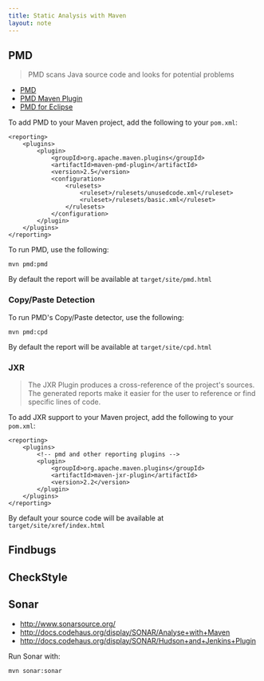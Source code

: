 ```yaml
---
title: Static Analysis with Maven
layout: note
---
```


## PMD

> PMD scans Java source code and looks for potential problems

* [PMD](http://pmd.sourceforge.net/)
* [PMD Maven Plugin](http://maven.apache.org/plugins/maven-pmd-plugin/)
* [PMD for Eclipse](http://pmd.sourceforge.net/eclipse/)

To add PMD to your Maven project, add the following to your `pom.xml`:

	<reporting>
		<plugins>
			<plugin>
				<groupId>org.apache.maven.plugins</groupId>
				<artifactId>maven-pmd-plugin</artifactId>
				<version>2.5</version>
				<configuration>
					<rulesets>
						<ruleset>/rulesets/unusedcode.xml</ruleset>
						<ruleset>/rulesets/basic.xml</ruleset>
					</rulesets>
				</configuration>
			</plugin>
		</plugins>
	</reporting>
	
To run PMD, use the following:

	mvn pmd:pmd

By default the report will be available at `target/site/pmd.html`

### Copy/Paste Detection	
	
To run PMD's Copy/Paste detector, use the following:

	mvn pmd:cpd

By default the report will be available at `target/site/cpd.html`

### JXR

> The JXR Plugin produces a cross-reference of the project's sources. The generated reports make it easier for the user to reference or find specific lines of code.

To add JXR support to your Maven project, add the following to your `pom.xml`:

	<reporting>
		<plugins>
			<!-- pmd and other reporting plugins -->
			<plugin>
				<groupId>org.apache.maven.plugins</groupId>
				<artifactId>maven-jxr-plugin</artifactId>
				<version>2.2</version>
			</plugin>
		</plugins>
	</reporting>
	
By default your source code will be available at `target/site/xref/index.html`

## Findbugs

## CheckStyle

## Sonar

* http://www.sonarsource.org/
* http://docs.codehaus.org/display/SONAR/Analyse+with+Maven
* http://docs.codehaus.org/display/SONAR/Hudson+and+Jenkins+Plugin

Run Sonar with:

	mvn sonar:sonar
